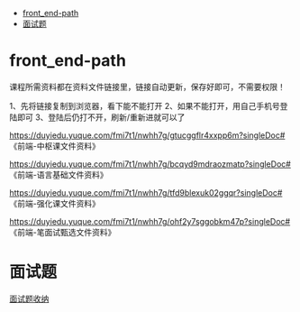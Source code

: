 - [front\_end-path](#front_end-path)
- [面试题](#面试题)

# front_end-path

课程所需资料都在资料文件链接里，链接自动更新，保存好即可，不需要权限！

1、先将链接复制到浏览器，看下能不能打开
2、如果不能打开，用自己手机号登陆即可
3、登陆后仍打不开，刷新/重新进就可以了

<https://duyiedu.yuque.com/fmi7t1/nwhh7g/gtucggflr4xxpp6m?singleDoc#> 《前端-中枢课文件资料》

<https://duyiedu.yuque.com/fmi7t1/nwhh7g/bcqyd9mdraozmatp?singleDoc#> 《前端-语言基础文件资料》

<https://duyiedu.yuque.com/fmi7t1/nwhh7g/tfd9blexuk02ggqr?singleDoc#> 《前端-强化课文件资料》

<https://duyiedu.yuque.com/fmi7t1/nwhh7g/ohf2y7sggobkm47p?singleDoc#> 《前端-笔面试甄选文件资料》

# 面试题

<a href="./面试题/面试题.md">面试题收纳</a>
